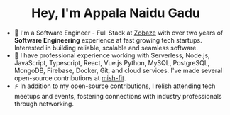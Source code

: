 <h1 align='center'> Hey, I'm Appala Naidu Gadu </h1>

- 🔭 I'm a Software Engineer - Full Stack at [Zobaze](https://zobaze.com) with over two years of **Software Engineering** experience at fast growing tech startups. Interested in building reliable, scalable and seamless software.
- 🌱 I have professional experience working with  Serverless, Node.js, JavaScript, Typescript, React, Vue.js Python, MySQL, PostgreSQL, MongoDB, Firebase, Docker, Git, and cloud services. I've made several open-source contributions at [mish-fit](https://github.com/mish-fit).
- ⚡ In addition to my open-source contributions, I relish attending tech meetups and events, fostering connections with industry professionals through networking.
